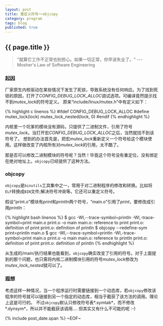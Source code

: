 ```yaml
---
layout: post
title: 重定义符号──objcopy
category: program
tags: blog
published: true
---
```


## {{ page.title }}
> ”就算它工作不正常也别担心。如果一切正常，你早该失业了。“
> --- Mosher's Law of Software Engineering


### 起因
厂家原生内核驱动在某些情况下发生了死锁，导致系统没有任何响应。为了找到死锁的原因，打开了*CONFIG_DEBUG_LOCK_ALLOC*调试选项。可编译竟然提示找不到*mutex_lock*的符号定义。
原来<q>include/linux/mutex.h</q>中有定义如下：

{% highlight c linenos %}
#ifdef CONFIG_DEBUG_LOCK_ALLOC
#define mutex_lock(lock) mutex_lock_nested(lock, 0)
#endif
{% endhighlight %}

内核里一个坑爹的模块没有源码，只提供了二进制文件，引用了符号*mutex_lock*。当打开宏*CONFIG_DEBUG_LOCK_ALLOC*之后，当然就找不到该符号了。
想到的办法首先是，把宏*mutex_lock*重新定义一个符号给这个模块使用。这样做改变了内核所有对*mutex_lock*的引用，太不酷了。

那是否可以修改二进制模块的符号呢？当然！毕竟这个符号没有重定位，没有绑定在绝对地址上。`objcopy`已经提供了这种方法。

### objcopy
`objcopy`是`binutils`工具集中之一，常用于对二进制程序的修改和转换。比如将`ELF`转换成`BIN`文件;解决符号冲突等。它还可以重定义符号。

假设<q>print.o</q>模块有*print*和*println*两个符号，<q>main.o</q>引用了*print*，要修改成引用*println*：

{% highlight bash linenos %}
$ gcc -Wl,--trace-symbol=println -Wl,-trace-symbol=print main.o print.o -o main
    main.o: reference to print
    print.o: definition of print
    print.o: definition of println
$ objcopy --redefine-sym print=println main.o
$ gcc -Wl,--trace-symbol=println -Wl,-trace-symbol=print main.o print.o -o main
    main.o: reference to println
    print.o: definition of print
    print.o: definition of println
{% endhighlight %}

从生成的/main/执行结果也能看到，`objcopy`确实改变了引用的符号。对于上面提到的那个问题，也只需将内核二进制模块引用的符号*mutex_lock*修改为*mutex_lock_nested*就可以了。

### 遐想
考虑这样一种情况，当一个程序运行时需要链接到一个动态库，若`objcopy`修改该程序的符号就可以链接到另一个指定的动态库，相当于截获了该方法的调用。理论上这是可行的。
不过`objcopy`默认只修改符号表*.symtab*，而不修改*.dynsym*，所以并不能截获该调用.... 但其实又有什么不可能的呢 :-)

{% include post_date.span %}
~EOF~
